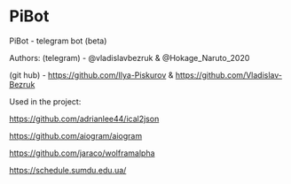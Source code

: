 # PiBot
PiBot - telegram bot (beta)

Authors:
  (telegram) - @vladislavbezruk & @Hokage_Naruto_2020
  
  (git hub)  - https://github.com/Ilya-Piskurov & https://github.com/Vladislav-Bezruk
  
Used in the project:

https://github.com/adrianlee44/ical2json 

https://github.com/aiogram/aiogram     

https://github.com/jaraco/wolframalpha

https://schedule.sumdu.edu.ua/
